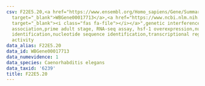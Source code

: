 ```yaml
---
csv: F22E5.20,<a href="https://www.ensembl.org/Homo_sapiens/Gene/Summary?db=core;g=WBGene00017713"
  target="_blank">WBGene00017713</a>,<a href="https://www.ncbi.nlm.nih.gov/pubmed/30894454"
  target="_blank"><i class="fas fa-file"></i></a>",genetic interference,functional
  association,prime adult stage, RNA-seq assay, hsf-1 overexpression,nucleotide sequence
  identification,nucleotide sequence identification,transcriptional regulation,up-regulates
  activity
data_alias: F22E5.20
data_id: WBGene00017713
data_numevidence: 1
data_species: Caenorhabditis elegans
data_taxid: '6239'
title: F22E5.20
---
```

